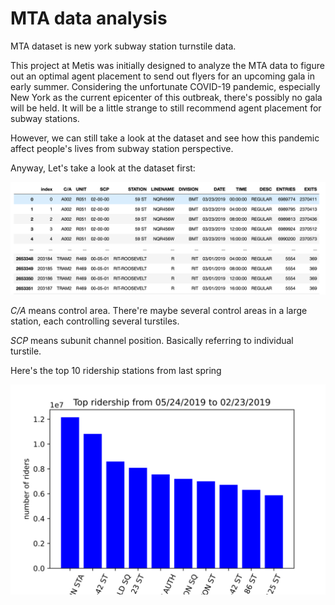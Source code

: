 # MTA data analysis
<div><p>MTA dataset is new york subway station turnstile data. </p>
 
<p>This project at Metis was initially designed to analyze the MTA data to figure out an optimal agent placement to send out flyers for an upcoming gala in early summer. Considering the unfortunate COVID-19 pandemic, especially New York as the current epicenter of this outbreak, there's possibly no gala will be held. It will be a little strange to still recommend agent placement for subway stations.</p>
<p>However, we can still take a look at the dataset and see how this pandemic affect people's lives from subway station perspective.</p>
</div>
 <p>Anyway, Let's take a look at the dataset first:</p>
<img src = 'Screen Shot 2020-04-07 at 10.18.16 AM.png'>
<p><em>C/A</em> means control area. There're maybe several control areas in a large station, each controlling several turstiles.</p>
<p><em>SCP</em> means subunit channel position. Basically referring to individual turstile.</p>
<p>Here's the top 10 ridership stations from last spring</p>
<img src = 'riders2019.svg'>
